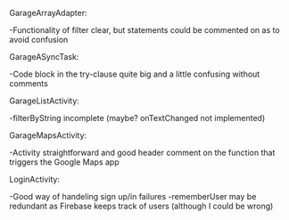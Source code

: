 GarageArrayAdapter:

-Functionality of filter clear, but statements could be commented on as to avoid confusion

GarageASyncTask:

-Code block in the try-clause quite big and a little confusing without comments

GarageListActivity:

-filterByString incomplete (maybe? onTextChanged not implemented)

GarageMapsActivity:

-Activity straightforward and good header comment on the function that triggers the Google Maps app

LoginActivity:

-Good way of handeling sign up/in failures
-rememberUser may be redundant as Firebase keeps track of users (although I could be wrong)